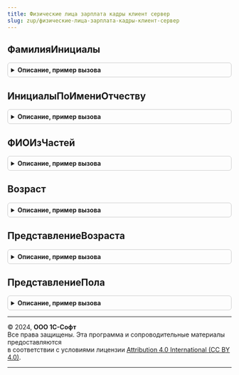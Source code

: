 ```yaml
---
title: Физические лица зарплата кадры клиент сервер
slug: zup/физические-лица-зарплата-кадры-клиент-сервер
---
```



## ФамилияИнициалы
<details style="margin: 1em 0; padding: 0.5em; border: 1px solid #ccc; border-radius: 6px;">

<summary style="font-weight: bold; cursor: pointer;">Описание, пример вызова</summary>

```bsl

// Формирует краткое представление из полного имени физического лица.
//
// Параметры:
//  ФамилияИмяОтчество - Строка - полное имя в виде "Фамилия Имя Отчество";
//                     - Структура - части полного имени:
//                        * Фамилия  - Строка - фамилия;
//                        * Имя      - Строка - имя;
//                        * Отчество - Строка - отчество.
//                        * Инициалы - Строка
//
// Возвращаемое значение:
//  Строка - фамилия и инициалы. Например, "Пупкин В. И.".
//
// Пример:
//  ФизическиеЛицаЗарплатаКадрыКлиентСервер.ФамилияИнициалыФизЛица("Пупкин Василий Иванович") -> "Пупкин В. И.";
//
Функция ФамилияИнициалы(Знач ФамилияИмяОтчество) Экспорт
```

Пример вызова
```bsl
Результат = ФизическиеЛицаЗарплатаКадрыКлиентСервер.ФамилияИнициалы(ФамилияИмяОтчество) 
```
</details>

## ИнициалыПоИмениОтчеству
<details style="margin: 1em 0; padding: 0.5em; border: 1px solid #ccc; border-radius: 6px;">

<summary style="font-weight: bold; cursor: pointer;">Описание, пример вызова</summary>

```bsl

// Формирует инициалы имени и отчества физического лица.
//
// Параметры:
//  Имя			- Строка;
//  Отчество	- Строка;
//
// Возвращаемое значение:
//  Строка - инициал имени, отчества.
//
Функция ИнициалыПоИмениОтчеству(Знач Имя, Знач Отчество) Экспорт
```

Пример вызова
```bsl
Результат = ФизическиеЛицаЗарплатаКадрыКлиентСервер.ИнициалыПоИмениОтчеству(Имя, Отчество) 
```
</details>

## ФИОИзЧастей
<details style="margin: 1em 0; padding: 0.5em; border: 1px solid #ccc; border-radius: 6px;">

<summary style="font-weight: bold; cursor: pointer;">Описание, пример вызова</summary>

```bsl

// Формирует строку вида "Фамилия Имя Отчество".
//
// Параметры:
// 	ЧастиИмени - Структура - см. ФизическиеЛицаКлиентСервер.ЧастиИмени.
//
// Возвращаемое значение:
// 	Строка - Фамилия Имя Отчество.
//
Функция ФИОИзЧастей(ЧастиИмени) Экспорт
```

Пример вызова
```bsl
Результат = ФизическиеЛицаЗарплатаКадрыКлиентСервер.ФИОИзЧастей(ЧастиИмени) 
```
</details>

## Возраст
<details style="margin: 1em 0; padding: 0.5em; border: 1px solid #ccc; border-radius: 6px;">

<summary style="font-weight: bold; cursor: pointer;">Описание, пример вызова</summary>

```bsl

// Рассчитывает количество полных лет человека по дате его рождения.
// См. также ФизическиеЛицаЗарплатаКадры.Возраст.
//
// Параметры:
//  ДатаРождения - Дата - дата рождения человека, возраст которого нужно рассчитать,
//  ДатаВозраста - Дата - дата, на которую нужно рассчитать возраст.
//
// Возвращаемое значение:
//  Число, Неопределено - количество полных лет на указанную дату,
//						Неопределено, если дата рождения не заполнена.
//
Функция Возраст(ДатаРождения, ДатаВозраста) Экспорт
```

Пример вызова
```bsl
Результат = ФизическиеЛицаЗарплатаКадрыКлиентСервер.Возраст(ДатаРождения, ДатаВозраста) 
```
</details>

## ПредставлениеВозраста
<details style="margin: 1em 0; padding: 0.5em; border: 1px solid #ccc; border-radius: 6px;">

<summary style="font-weight: bold; cursor: pointer;">Описание, пример вызова</summary>

```bsl

// Формирует представление возраста человека.
// См. также ФизическиеЛицаЗарплатаКадры.ПредставлениеВозраста
//
// Параметры:
//  ДатаРождения - Дата - дата рождения человека, возраст которого нужно рассчитать,
//  ДатаВозраста - Дата - дата, на которую нужно рассчитать возраст.
//
// Возвращаемое значение:
//  Строка - количество полных лет (или месяцев, если возраст меньше года) на указанную дату с уточнением единицы времени.
//
// Пример:
//  "31 год", "28 лет", "42 года", "3 месяца" и т.д.
//
Функция ПредставлениеВозраста(ДатаРождения, ДатаВозраста) Экспорт
```

Пример вызова
```bsl
Результат = ФизическиеЛицаЗарплатаКадрыКлиентСервер.ПредставлениеВозраста(ДатаРождения, ДатаВозраста) 
```
</details>

## ПредставлениеПола
<details style="margin: 1em 0; padding: 0.5em; border: 1px solid #ccc; border-radius: 6px;">

<summary style="font-weight: bold; cursor: pointer;">Описание, пример вызова</summary>

```bsl


// Формирует представление пола физического лица Мужчина / Женщина.
//
// Параметры:
// 	Пол - ПеречислениеСсылка.ПолФизическогоЛица.
// Возвращаемое значение:
// 	Строка, Неопределено - Мужчина или Женщина, Неопределено, если Пол не задан.
//
Функция ПредставлениеПола(Пол) Экспорт
```

Пример вызова
```bsl
Результат = ФизическиеЛицаЗарплатаКадрыКлиентСервер.ПредставлениеПола(Пол) 
```
</details>

---

© 2024, **ООО 1С-Софт**  
Все права защищены. Эта программа и сопроводительные материалы предоставляются  
в соответствии с условиями лицензии [Attribution 4.0 International (CC BY 4.0)](https://creativecommons.org/licenses/by/4.0/legalcode).

---
